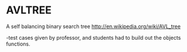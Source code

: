 # AVLTREE

A self balancing binary search tree 
http://en.wikipedia.org/wiki/AVL_tree

-test cases given by professor, and students had to build out the objects functions.
